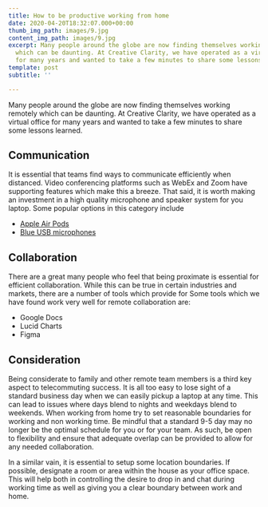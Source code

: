 ```yaml
---
title: How to be productive working from home
date: 2020-04-20T18:32:07.000+00:00
thumb_img_path: images/9.jpg
content_img_path: images/9.jpg
excerpt: Many people around the globe are now finding themselves working remotely
  which can be daunting. At Creative Clarity, we have operated as a virtual office
  for many years and wanted to take a few minutes to share some lessons learned.
template: post
subtitle: ''

---
```

Many people around the globe are now finding themselves working remotely which can be daunting. At Creative Clarity, we have operated as a virtual office for many years and wanted to take a few minutes to share some lessons learned.

## Communication

It is essential that teams find ways to communicate efficiently when distanced. Video conferencing platforms such as WebEx and Zoom have supporting features which make this a breeze. That said, it is worth making an investment in a high quality microphone and speaker system for you laptop. Some popular options in this category include

* [Apple Air Pods](https://amzn.to/2yEjEfR)
* [Blue USB microphones](https://amzn.to/2VrSOAx)

## Collaboration

There are a great many people who feel that being proximate is essential for efficient collaboration. While this can be true in certain industries and markets, there are a number of tools which provide for Some tools which we have found work very well for remote collaboration are:

* Google Docs
* Lucid Charts
* Figma

## Consideration

Being considerate to family and other remote team members is a third key aspect to telecommuting success. It is all too easy to lose sight of a standard business day when we can easily pickup a laptop at any time. This can lead to issues where days blend to nights and weekdays blend to weekends. When working from home try to set reasonable boundaries for working and non working time. Be mindful that a standard 9-5 day may no longer be the optimal schedule for you or for your team. As such, be open to flexibility and ensure that adequate overlap can be provided to allow for any needed collaboration.

In a similar vain, it is essential to setup some location boundaries. If possible, designate a room or area within the house as your office space. This will help both in controlling the desire to drop in and chat during working time as well as giving you a clear boundary between work and home.